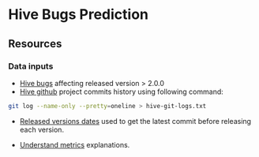 # Hive Bugs Prediction

## Resources

### Data inputs

- [Hive bugs](https://issues.apache.org/jira/browse/HIVE-4413?jql=project%20%3D%20HIVE%20AND%20issuetype%20%3D%20Bug%20AND%20status%20%3D%20Resolved%20AND%20affectedVersion%20in%20(2.0.0%2C%202.0.1%2C%202.1.0%2C%202.1.1%2C%202.2.0%2C%202.3.0%2C%202.3.1%2C%202.3.2%2C%202.3.3%2C%202.3.4%2C%202.3.5%2C%202.3.6%2C%202.3.7%2C%202.3.8%2C%202.4.0%2C%203.0.0%2C%203.1.0%2C%203.1.1%2C%203.1.2%2C%203.1.3)%20ORDER%20BY%20affectedVersion%20ASC%2C%20priority%20DESC%2C%20updated%20DESC) affecting released version > 2.0.0
- [Hive github](https://github.com/apache/hive) project commits history using following command:

```bash
git log --name-only --pretty=oneline > hive-git-logs.txt
```

- [Released versions dates](https://hive.apache.org/downloads.html) used to get the latest commit before releasing each version.

- [Understand metrics](https://support.scitools.com/support/solutions/articles/70000582223-what-metrics-does-understand-have-) explanations.
